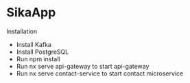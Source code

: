 # SikaApp

Installation
- Install Kafka
- Install PostgreSQL
- Run npm install
- Run nx serve api-gateway  to start api-gateway
- Run nx serve contact-service to start contact microservice 


